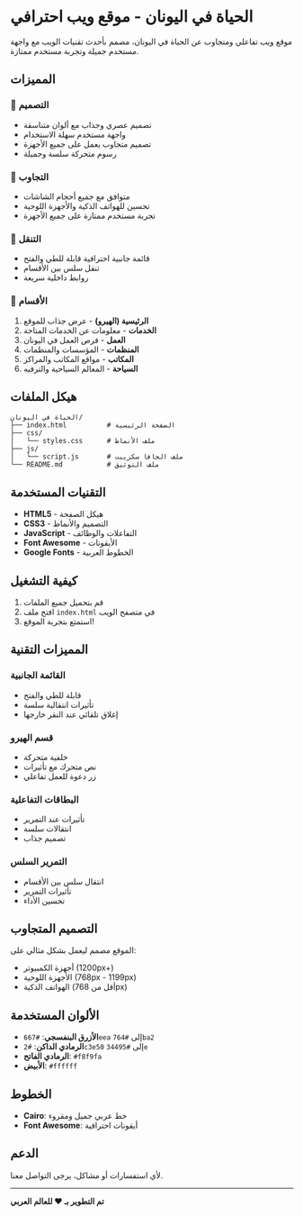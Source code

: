 # الحياة في اليونان - موقع ويب احترافي

موقع ويب تفاعلي ومتجاوب عن الحياة في اليونان، مصمم بأحدث تقنيات الويب مع واجهة مستخدم جميلة وتجربة مستخدم ممتازة.

## المميزات

### 🎨 التصميم
- تصميم عصري وجذاب مع ألوان متناسقة
- واجهة مستخدم سهلة الاستخدام
- تصميم متجاوب يعمل على جميع الأجهزة
- رسوم متحركة سلسة وجميلة

### 📱 التجاوب
- متوافق مع جميع أحجام الشاشات
- تحسين للهواتف الذكية والأجهزة اللوحية
- تجربة مستخدم ممتازة على جميع الأجهزة

### 🧭 التنقل
- قائمة جانبية احترافية قابلة للطي والفتح
- تنقل سلس بين الأقسام
- روابط داخلية سريعة

### 📂 الأقسام
1. **الرئيسية (الهيرو)** - عرض جذاب للموقع
2. **الخدمات** - معلومات عن الخدمات المتاحة
3. **العمل** - فرص العمل في اليونان
4. **المنظمات** - المؤسسات والمنظمات
5. **المكاتب** - مواقع المكاتب والمراكز
6. **السياحة** - المعالم السياحية والترفيه

## هيكل الملفات

```
الحياة في اليونان/
├── index.html          # الصفحة الرئيسية
├── css/
│   └── styles.css      # ملف الأنماط
├── js/
│   └── script.js       # ملف الجافا سكريبت
└── README.md           # ملف التوثيق
```

## التقنيات المستخدمة

- **HTML5** - هيكل الصفحة
- **CSS3** - التصميم والأنماط
- **JavaScript** - التفاعلات والوظائف
- **Font Awesome** - الأيقونات
- **Google Fonts** - الخطوط العربية

## كيفية التشغيل

1. قم بتحميل جميع الملفات
2. افتح ملف `index.html` في متصفح الويب
3. استمتع بتجربة الموقع!

## المميزات التقنية

### القائمة الجانبية
- قابلة للطي والفتح
- تأثيرات انتقالية سلسة
- إغلاق تلقائي عند النقر خارجها

### قسم الهيرو
- خلفية متحركة
- نص متحرك مع تأثيرات
- زر دعوة للعمل تفاعلي

### البطاقات التفاعلية
- تأثيرات عند التمرير
- انتقالات سلسة
- تصميم جذاب

### التمرير السلس
- انتقال سلس بين الأقسام
- تأثيرات التمرير
- تحسين الأداء

## التصميم المتجاوب

الموقع مصمم ليعمل بشكل مثالي على:
- أجهزة الكمبيوتر (1200px+)
- الأجهزة اللوحية (768px - 1199px)
- الهواتف الذكية (أقل من 768px)

## الألوان المستخدمة

- **الأزرق البنفسجي**: `#667eea` إلى `#764ba2`
- **الرمادي الداكن**: `#2c3e50` إلى `#34495e`
- **الرمادي الفاتح**: `#f8f9fa`
- **الأبيض**: `#ffffff`

## الخطوط

- **Cairo**: خط عربي جميل ومقروء
- **Font Awesome**: أيقونات احترافية

## الدعم

لأي استفسارات أو مشاكل، يرجى التواصل معنا.

---

**تم التطوير بـ ❤️ للعالم العربي**
